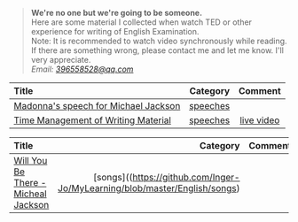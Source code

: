 > **We're no one but we're going to be someone.**<br>
> Here are some material I collected when watch TED or other experience for writing of English Examination.<br>
> Note: It is recommended to watch video synchronously while reading.<br>
> If there are something wrong, please contact me and let me know. I'll very appreciate.<br>
> *Email: [396558528@qq.com]()*

| Title      |     Category |   Comment   |
| :-------- | --------:| :------: |
|  [Madonna's speech for Michael Jackson](https://github.com/Inger-Jo/MyLearning/blob/master/English/speeches/Madonna-Michael%20Jackson.md)   |   [speeches](https://github.com/Inger-Jo/MyLearning/blob/master/English/speeches) |    |
| [Time Management of Writing Material](https://github.com/Inger-Jo/MyLearning/blob/master/English/speeches/Time%20Management%20of%20Writing%20Material.md)| [speeches](https://github.com/Inger-Jo/MyLearning/blob/master/English/speeches) | [live video](http://www.miaopai.com/show/AqCqT6cLMGdI1pD3Ijcre8-pwrol9HEYYxBBNw__.htm)|

| Title|     Category|   Comment|
| :-------- | --------:| :------: |
| [Will You Be There - Micheal Jackson](https://github.com/Inger-Jo/MyLearning/blob/master/English/songs/Will%20You%20Be%20There%20-%20Micheal%20Jackson.md)|   [songs]((https://github.com/Inger-Jo/MyLearning/blob/master/English/songs)|  |


